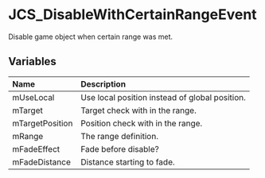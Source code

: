 # JCS_DisableWithCertainRangeEvent

Disable game object when certain range was met.

## Variables

| Name             | Description                                    |
|:-----------------|:-----------------------------------------------|
| mUseLocal        | Use local position instead of global position. |
| mTarget          | Target check with in the range.                |
| mTargetPosition  | Position check with in the range.              |
| mRange           | The range definition.                          |
| mFadeEffect      | Fade before disable?                           |
| mFadeDistance    | Distance starting to fade.                     |
